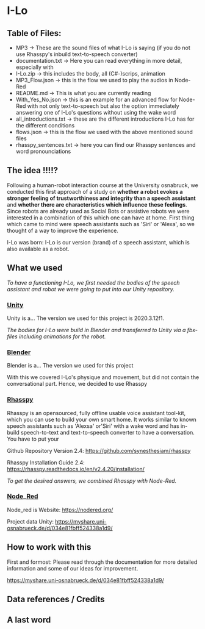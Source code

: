 # I-Lo

## Table of Files:
- MP3 -> These are the sound files of what I-Lo is saying (if you do not use  Rhasspy's inbuild text-to-speech converter)
- documentation.txt -> Here you can read everything in more detail, especially with 
- I-Lo.zip -> this includes the body, all (C#-)scrips, animation
- MP3_Flow.json -> this is the flow we used to play the audios in Node-Red
- README.md -> This is what you are currently reading
- With_Yes_No.json -> this is an example for an advanced flow for Node-Red with not only text-to-speech but also the option immediately answering one of I-Lo's questions without using the wake word
- all_introductions.txt -> these are the different introductions I-Lo has for the different conditions
- flows.json -> this is the flow we used with the above mentioned sound files
- rhasspy_sentences.txt -> here you can find our Rhasspy sentences and word pronounciations

## The idea !!!!?
Following a human-robot interaction course at the University osnabruck, we conducted this first approach of a study on **whether a robot evokes a stronger feeling of trustworthiness and integrity than a speech assistant** and **whether there are characteristics which influence these feelings**.
Since robots are already used as Social Bots or assistive robots we were interested in a combination of this which one can have at home. 
First thing which came to mind were speech assistants such as 'Siri' or 'Alexa', so we thought of a way to improve the experience.

I-Lo was born: I-Lo is our version (brand) of a speech assistant, which is also available as a robot.

## What we used
*To have a functioning I-Lo, we first needed the bodies of the speech assistant and robot we were going to put into our Unity repository.*

### [Unity](https://unity.com)
 Unity is a...
 The version we used for this project is 2020.3.12f1.

*The bodies for I-Lo were build in Blender and transferred to Unity via a fbx-files including animations for the robot.*

### [Blender](https://www.blender.org)
 Blender is a...
 The version we used for this project 

With this we covered I-Lo's physique and movement, but did not contain the conversational part.
Hence, we decided to use Rhasspy

### [Rhasspy](https://github.com/synesthesiam/rhasspy)
Rhasspy is an opensourced, fully offline usable voice assistant tool-kit, which you can use to build your own smart home.
It works similar to known speech assistants such as 'Alexsa' or'Siri' with a wake word and has in-build speech-to-text and text-to-speech converter to have a conversation.
You have to put your 

Github Repository Version 2.4: 
https://github.com/synesthesiam/rhasspy

Rhasspy Installation Guide 2.4:
https://rhasspy.readthedocs.io/en/v2.4.20/installation/

 *To get the desired answers, we combined Rhasspy with Node-Red.*


### [Node_Red](https://nodered.org)
Node_red is
Website: https://nodered.org/


Project data Unity:
https://myshare.uni-osnabrueck.de/d/034e81fbff524338a1d9/

## How to work with this
First and formost: Please read through the documentation for more detailed information and some of our ideas for improvement.

https://myshare.uni-osnabrueck.de/d/034e81fbff524338a1d9/

## Data references / Credits

## A last word
